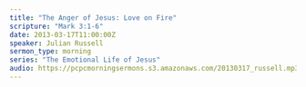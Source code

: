 ```yaml
---
title: "The Anger of Jesus: Love on Fire"
scripture: "Mark 3:1-6"
date: 2013-03-17T11:00:00Z
speaker: Julian Russell
sermon_type: morning
series: "The Emotional Life of Jesus"
audio: https://pcpcmorningsermons.s3.amazonaws.com/20130317_russell.mp3 
---
```



